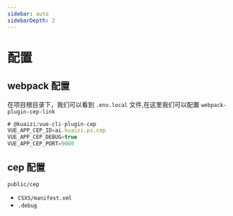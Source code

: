 ```yaml
---
sidebar: auto
sidebarDepth: 2
---
```


# 配置

## webpack 配置

在项目根目录下，我们可以看到 `.env.local` 文件,在这里我们可以配置 `webpack-plugin-cep-link`

``` js
# @kuaizi/vue-cli-plugin-cep
VUE_APP_CEP_ID=ai.kuaizi.ps.cep
VUE_APP_CEP_DEBUG=true
VUE_APP_CEP_PORT=9000
```

## cep 配置

`public/cep`

* `CSXS/manifest.xml`
* `.debug`
